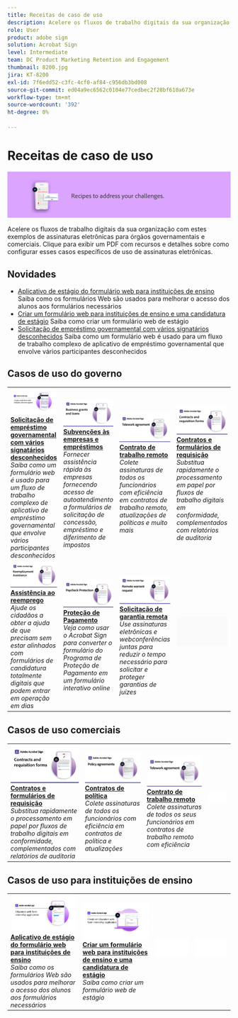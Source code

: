 ```yaml
---
title: Receitas de caso de uso
description: Acelere os fluxos de trabalho digitais da sua organização com estes exemplos de assinaturas eletrônicas para órgãos governamentais e comerciais
role: User
product: adobe sign
solution: Acrobat Sign
level: Intermediate
team: DC Product Marketing Retention and Engagement
thumbnail: 8200.jpg
jira: KT-8200
exl-id: 7f6edd52-c3fc-4cf0-af84-c956db3bd008
source-git-commit: ed04a9ec6562c0104e77cedbec2f28bf610a673e
workflow-type: tm+mt
source-wordcount: '392'
ht-degree: 0%

---
```


# Receitas de caso de uso

![Banner do caso de uso](../assets/Hero-Recipe.png)

Acelere os fluxos de trabalho digitais da sua organização com estes exemplos de assinaturas eletrônicas para órgãos governamentais e comerciais. Clique para exibir um PDF com recursos e detalhes sobre como configurar esses casos específicos de uso de assinaturas eletrônicas.

## Novidades

* [Aplicativo de estágio do formulário web para instituições de ensino](usecase-edu-intern.md)
Saiba como os formulários Web são usados para melhorar o acesso dos alunos aos formulários necessários
* [Criar um formulário web para instituições de ensino e uma candidatura de estágio](usecase-edu-intern-create.md)
Saiba como criar um formulário web de estágio
* [Solicitação de empréstimo governamental com vários signatários desconhecidos](webform-multiple-signers.md)
Saiba como um formulário web é usado para um fluxo de trabalho complexo de aplicativo de empréstimo governamental que envolve vários participantes desconhecidos

## Casos de uso do governo

<table style="table-layout:fixed">
<tr>
  <td>
    <a href="webform-multiple-signers.md">
      <img alt="Solicitação de empréstimo governamental com vários signatários desconhecidos" src="../assets/Web-form-unknown.png" />
    </a>
    <div>
    <a href="webform-multiple-signers.md"><strong>Solicitação de empréstimo governamental com vários signatários desconhecidos</strong></a>
    </div>
    <em>Saiba como um formulário web é usado para um fluxo de trabalho complexo de aplicativo de empréstimo governamental que envolve vários participantes desconhecidos</em>
    <br>
  </td> 
  <td>
    <a href="usecasegovgrants.md">
      <img alt="Subvenções às empresas e empréstimos" src="../assets/UC_Business.png" />
    </a>
    <div>
    <a href="usecasegovgrants.md"><strong>Subvenções às empresas e empréstimos</strong></a>
    </div>
    <em>Fornecer assistência rápida às empresas fornecendo acesso de autoatendimento a formulários de solicitação de concessão, empréstimo e diferimento de impostos</em>
    <br>
  </td> 
  <td>
    <a href="usecasegovtelework.md">
      <img alt="Contrato de trabalho remoto" src="../assets/UC_MegasignR.png" />
    </a>
    <div>
    <a href="usecasegovtelework.md"><strong>Contrato de trabalho remoto</strong></a>
    </div>
    <em>Colete assinaturas de todos os funcionários com eficiência em contratos de trabalho remoto, atualizações de políticas e muito mais</em>
    <br>
  </td>
  <td>
    <a href="usecasegovcontracts.md">
      <img alt="Contratos e formulários de requisição" src="../assets/UC_WorkflowR.png" />
    </a>
    <div>
    <a href="usecasegovcontracts.md"><strong>Contratos e formulários de requisição</strong></a>
    </div>
    <em>Substitua rapidamente o processamento em papel por fluxos de trabalho digitais em conformidade, complementados com relatórios de auditoria</em>
    <br>
  </td>
</tr>
<tr>
 <td>
    <a href="usecasegovreemployment.md">
      <img alt="Assistência ao reemprego" src="../assets/UC_WebformsR.png" />
    </a>
    <div>
    <a href="usecasegovreemployment.md"><strong>Assistência ao reemprego</strong></a>
    </div>
    <em>Ajude os cidadãos a obter a ajuda de que precisam sem estar alinhados com formulários de candidatura totalmente digitais que podem entrar em operação em dias</em>
    <br>
  </td>
  <td>
    <a href="usecasegovpaycheck.md">
      <img alt="Proteção de Pagamento" src="../assets/UC_PaycheckProtectionR.png" />
    </a>
    <div>
    <a href="usecasegovpaycheck.md"><strong>Proteção de Pagamento</strong></a>
    </div>
    <em>Veja como usar o Acrobat Sign para converter o formulário do Programa de Proteção de Pagamento em um formulário interativo online</em>
    <br>
  </td>
  <td>
    <a href="usecasegovremote.md">
      <img alt="Solicitação de garantia remota" src="../assets/UC_Remote_WarrantR.png" />
    </a>
    <div>
    <a href="usecasegovremote.md"><strong>Solicitação de garantia remota</strong></a>
    </div>
    <em>Use assinaturas eletrônicas e webconferências juntas para reduzir o tempo necessário para solicitar e proteger garantias de juízes</em>
    <br>
  </td>
  <td>
    <img alt="Espaçador" src="../assets/Grayspacer.png" />
    <div>
    <br>
  </td>
</tr>
</table>

## Casos de uso comerciais

<table style="table-layout:fixed">
<tr>
  <td>
    <a href="usecasecomcontracts.md">
      <img alt="Contratos e formulários de requisição" src="../assets/UC_WorkflowR.png" />
    </a>
    <div>
    <a href="usecasecomcontracts.md"><strong>Contratos e formulários de requisição</strong></a>
    </div>
    <em>Substitua rapidamente o processamento em papel por fluxos de trabalho digitais em conformidade, complementados com relatórios de auditoria</em>
    <br>
  </td> 
  <td>
    <a href="usecasecompolicy.md">
      <img alt="Contratos de política" src="../assets/UC_Policy.png" />
    </a>
    <div>
    <a href="usecasecompolicy.md"><strong>Contratos de política</strong></a>
    </div>
    <em>Colete assinaturas de todos os funcionários com eficiência em contratos de política e atualizações</em>
    <br>
  </td>
  <td>
    <a href="usecasecomtelework.md">
      <img alt="Contrato de trabalho remoto" src="../assets/UC_MegasignR.png" />
    </a>
    <div>
    <a href="usecasecomtelework.md"><strong>Contrato de trabalho remoto</strong></a>
    </div>
    <em>Colete assinaturas de todos os seus funcionários em contratos de trabalho remoto com eficiência</em>
    <br>
  </td>
  <td>
    <img alt="Espaçador" src="../assets/Whitespacer.png" />
    <div>
    <br>
  </td>
</tr>
</table>

## Casos de uso para instituições de ensino

<table style="table-layout:fixed">
<tr>
  <td>
    <a href="usecase-edu-intern.md">
      <img alt="Aplicativo de estágio do formulário web para instituições de ensino" src="../assets/Webform-internship.png" />
    </a>
    <div>
    <a href="usecase-edu-intern.md"><strong>Aplicativo de estágio do formulário web para instituições de ensino</strong></a>
    </div>
    <em>Saiba como os formulários Web são usados para melhorar o acesso dos alunos aos formulários necessários</em>
    <br>
  </td> 
  <td>
    <a href="usecase-edu-intern-create.md">
      <img alt="Criar um formulário web para instituições de ensino e uma candidatura de estágio" src="../assets/Webform-internship-create.png" />
    </a>
    <div>
    <a href="usecase-edu-intern-create.md"><strong>Criar um formulário web para instituições de ensino e uma candidatura de estágio</strong></a>
    </div>
    <em>Saiba como criar um formulário web de estágio</em>
    <br>
  </td> 
  <td>
    <img alt="Espaçador" src="../assets/Whitespacer.png" />
    <div>
    <br>
  </td>
  <td>
    <img alt="Espaçador" src="../assets/Whitespacer.png" />
    <div>
    <br>
  </td>
</tr>
</table>

